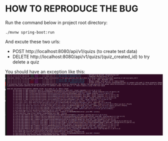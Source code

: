 # HOW TO REPRODUCE THE BUG
Run the command below in project root directory:
```shell
./mvnw spring-boot:run
```
And excute these two urls:
- POST http://localhost:8080/api/v1/quizs (to create test data)
- DELETE http://localhost:8080/api/v1/quizs/{quiz_created_id} to try delete a quiz

You should have an exception like this: ![Exception SQLSyntaxException](docs/error_sql-mysql.png)